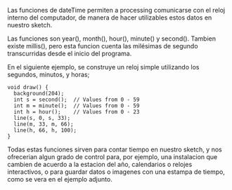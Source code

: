 Las funciones de dateTime permiten a processing comunicarse con el reloj interno del computador, de manera de hacer utilizables estos datos en nuestro sketch.

Las funciones son year(), month(), hour(), minute() y second(). Tambien existe millis(), pero esta funcion cuenta las milésimas de segundo transcurridas desde el inicio del programa.

En el siguiente ejemplo, se construye un reloj simple utilizando los segundos, minutos, y horas;

```
void draw() {
  background(204);
  int s = second();  // Values from 0 - 59
  int m = minute();  // Values from 0 - 59
  int h = hour();    // Values from 0 - 23
  line(s, 0, s, 33);
  line(m, 33, m, 66);
  line(h, 66, h, 100);
}
```

Todas estas funciones sirven para contar tiempo en nuestro sketch, y nos ofrecerian algun grado de control para, por ejemplo, una instalacion que cambien de acuerdo a la estacion del año, calendarios o relojes interactivos, o para guardar datos o imagenes con una estampa de tiempo, como se vera en el ejemplo adjunto.